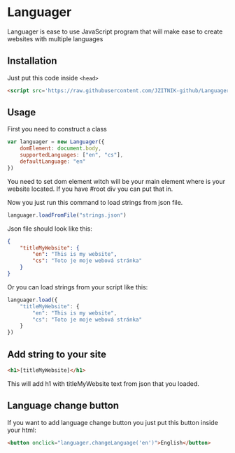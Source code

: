 # Languager

Languager is ease to use JavaScript program that will make ease to create websites with multiple languages

## Installation

Just put this code inside `<head>`

```html
<script src='https://raw.githubusercontent.com/JZITNIK-github/Languager/main/module.js'
```

## Usage

First you need to construct a class

```javascript
var languager = new Languager({
    domElement: document.body,
    supportedLanguages: ["en", "cs"],
    defaultLanguage: "en"
})
```

You need to set dom element witch will be your main element where is your website located. If you have #root div you can put that in.

Now you just run this command to load strings from json file.

```javascript
languager.loadFromFile("strings.json")
```

Json file should look like this:

```json
{
    "titleMyWebsite": {
        "en": "This is my website",
        "cs": "Toto je moje webová stránka"
    }
}
```

Or you can load strings from your script like this:

```javascript
languager.load({
    "titleMyWebsite": {
        "en": "This is my website",
        "cs": "Toto je moje webová stránka"
    }
})
```

## Add string to your site

```html
<h1>[titleMyWebsite]</h1>
```

This will add h1 with titleMyWebsite text from json that you loaded.

## Language change button

If you want to add language change button you just put this button inside your html:

```html
<button onclick="languager.changeLanguage('en')">English</button>
```
